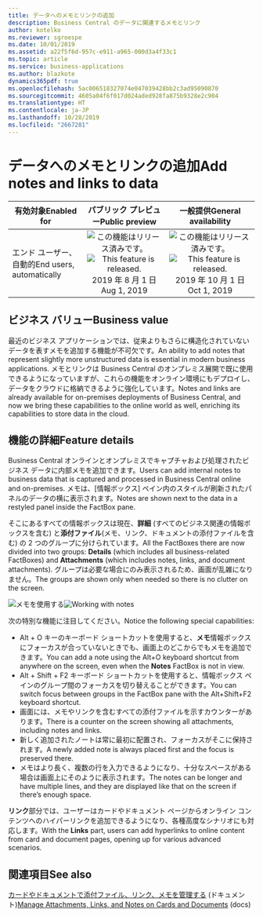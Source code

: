 ```yaml
---
title: データへのメモとリンクの追加
description: Business Central のデータに関連するメモとリンク
author: kotelko
ms.reviewer: sgroespe
ms.date: 10/01/2019
ms.assetid: a22f5f6d-957c-e911-a965-000d3a4f33c1
ms.topic: article
ms.service: business-applications
ms.author: blazkote
dynamics365pdf: true
ms.openlocfilehash: 5ac006518327074e047039428bb2c3ad95090870
ms.sourcegitcommit: 4605a04f6f017d024aded928fa875b9328e2c904
ms.translationtype: HT
ms.contentlocale: ja-JP
ms.lasthandoff: 10/28/2019
ms.locfileid: "2667281"
---
```

# <a name="add-notes-and-links-to-data"></a><span data-ttu-id="5031b-103">データへのメモとリンクの追加</span><span class="sxs-lookup"><span data-stu-id="5031b-103">Add notes and links to data</span></span>


| <span data-ttu-id="5031b-104">有効対象</span><span class="sxs-lookup"><span data-stu-id="5031b-104">Enabled for</span></span>    |  <span data-ttu-id="5031b-105">パブリック プレビュー</span><span class="sxs-lookup"><span data-stu-id="5031b-105">Public preview</span></span> | <span data-ttu-id="5031b-106">一般提供</span><span class="sxs-lookup"><span data-stu-id="5031b-106">General availability</span></span> | 
| ---------- | :----------: |:----------: |
|<span data-ttu-id="5031b-107">エンド ユーザー、自動的</span><span class="sxs-lookup"><span data-stu-id="5031b-107">End users, automatically</span></span>|<span data-ttu-id="5031b-108">![この機能はリリース済みです。](/dynamics365-release-plan/media/green-checkmark.png "この機能はリリース済みです。")</span><span class="sxs-lookup"><span data-stu-id="5031b-108">![This feature is released.](/dynamics365-release-plan/media/green-checkmark.png "This feature is released.")</span></span> <span data-ttu-id="5031b-109">2019 年 8 月 1 日</span><span class="sxs-lookup"><span data-stu-id="5031b-109">Aug 1, 2019</span></span>| <span data-ttu-id="5031b-110">![この機能はリリース済みです。](/dynamics365-release-plan/media/green-checkmark.png "この機能はリリース済みです。")</span><span class="sxs-lookup"><span data-stu-id="5031b-110">![This feature is released.](/dynamics365-release-plan/media/green-checkmark.png "This feature is released.")</span></span> <span data-ttu-id="5031b-111">2019 年 10 月 1 日</span><span class="sxs-lookup"><span data-stu-id="5031b-111">Oct 1, 2019</span></span>|


## <a name="business-value"></a><span data-ttu-id="5031b-112">ビジネス バリュー</span><span class="sxs-lookup"><span data-stu-id="5031b-112">Business value</span></span>
<!-- bv start -->
<span data-ttu-id="5031b-113">最近のビジネス アプリケーションでは、従来よりもさらに構造化されていないデータを表すメモを追加する機能が不可欠です。</span><span class="sxs-lookup"><span data-stu-id="5031b-113">An ability to add notes that represent slightly more unstructured data is essential in modern business applications.</span></span> <span data-ttu-id="5031b-114">メモとリンクは Business Central のオンプレミス展開で既に使用できるようになっていますが、これらの機能をオンライン環境にもデプロイし、データをクラウドに格納できるように強化しています。</span><span class="sxs-lookup"><span data-stu-id="5031b-114">Notes and links are already available for on-premises deployments of Business Central, and now we bring these capabilities to the online world as well, enriching its capabilities to store data in the cloud.</span></span>
<!-- bv end -->



## <a name="feature-details"></a><span data-ttu-id="5031b-115">機能の詳細</span><span class="sxs-lookup"><span data-stu-id="5031b-115">Feature details</span></span>
<!--feature detail start -->
<span data-ttu-id="5031b-116">Business Central オンラインとオンプレミスでキャプチャおよび処理されたビジネス データに内部メモを追加できます。</span><span class="sxs-lookup"><span data-stu-id="5031b-116">Users can add internal notes to business data that is captured and processed in Business Central online and on-premises.</span></span> <span data-ttu-id="5031b-117">メモは、[情報ボックス] ペイン内のスタイルが刷新されたパネルのデータの横に表示されます。</span><span class="sxs-lookup"><span data-stu-id="5031b-117">Notes are shown next to the data in a restyled panel inside the FactBox pane.</span></span>

<span data-ttu-id="5031b-118">そこにあるすべての情報ボックスは現在、**詳細** (すべてのビジネス関連の情報ボックスを含む) と**添付ファイル**(メモ、リンク、ドキュメントの添付ファイルを含む) の 2 つのグループに分けられています。</span><span class="sxs-lookup"><span data-stu-id="5031b-118">All the FactBoxes there are now divided into two groups: **Details** (which includes all business-related FactBoxes) and **Attachments** (which includes notes, links, and document attachments).</span></span> <span data-ttu-id="5031b-119">グループは必要な場合にのみ表示されるため、画面が乱雑になりません。</span><span class="sxs-lookup"><span data-stu-id="5031b-119">The groups are shown only when needed so there is no clutter on the screen.</span></span>

<span data-ttu-id="5031b-120">![メモを使用する](media/notes.png "メモを使用する")</span><span class="sxs-lookup"><span data-stu-id="5031b-120">![Working with notes](media/notes.png "Working with notes")</span></span>

<span data-ttu-id="5031b-121">次の特別な機能に注目してください。</span><span class="sxs-lookup"><span data-stu-id="5031b-121">Notice the following special capabilities:</span></span>

- <span data-ttu-id="5031b-122">Alt + O キーのキーボード ショートカットを使用すると、**メモ**情報ボックスにフォーカスが合っていないときでも、画面上のどこからでもメモを追加できます。</span><span class="sxs-lookup"><span data-stu-id="5031b-122">You can add a note using the Alt+O keyboard shortcut from anywhere on the screen, even when the **Notes** FactBox is not in view.</span></span>
- <span data-ttu-id="5031b-123">Alt + Shift + F2 キーボード ショートカットを使用すると、情報ボックス ペインのグループ間のフォーカスを切り替えることができます。</span><span class="sxs-lookup"><span data-stu-id="5031b-123">You can switch focus between groups in the FactBox pane with the Alt+Shift+F2 keyboard shortcut.</span></span>
- <span data-ttu-id="5031b-124">画面には、メモやリンクを含むすべての添付ファイルを示すカウンターがあります。</span><span class="sxs-lookup"><span data-stu-id="5031b-124">There is a counter on the screen showing all attachments, including notes and links.</span></span>
- <span data-ttu-id="5031b-125">新しく追加されたノートは常に最初に配置され、フォーカスがそこに保持されます。</span><span class="sxs-lookup"><span data-stu-id="5031b-125">A newly added note is always placed first and the focus is preserved there.</span></span>
- <span data-ttu-id="5031b-126">メモはより長く、複数の行を入力できるようになり、十分なスペースがある場合は画面上にそのように表示されます。</span><span class="sxs-lookup"><span data-stu-id="5031b-126">The notes can be longer and have multiple lines, and they are displayed like that on the screen if there’s enough space.</span></span>

<span data-ttu-id="5031b-127">**リンク**部分では、ユーザーはカードやドキュメント ページからオンライン コンテンツへのハイパーリンクを追加できるようになり、各種高度なシナリオにも対応します。</span><span class="sxs-lookup"><span data-stu-id="5031b-127">With the **Links** part, users can add hyperlinks to online content from card and document pages, opening up for various advanced scenarios.</span></span>
<!--feature detail end -->










## <a name="see-also"></a><span data-ttu-id="5031b-128">関連項目</span><span class="sxs-lookup"><span data-stu-id="5031b-128">See also</span></span>

<span data-ttu-id="5031b-129">[カードやドキュメントで添付ファイル、リンク、メモを管理する](https://docs.microsoft.com/dynamics365/business-central/ui-how-add-link-to-record) (ドキュメント)</span><span class="sxs-lookup"><span data-stu-id="5031b-129">[Manage Attachments, Links, and Notes on Cards and Documents](https://docs.microsoft.com/dynamics365/business-central/ui-how-add-link-to-record) (docs)</span></span>
